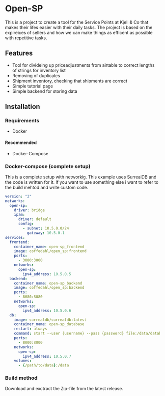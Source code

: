 # Open-SP
This is a project to create a tool for the Service Points at Kjell & Co that makes their lifes easier with their daily tasks. The project is based on the expireices of sellers and how we can make things as efficent as possible with repetitive tasks.

## Features
- Tool for divideing up priceadjustments from airtable to correct lengths of strings for inventory list
- Removing of duplicates
- Shipment inventory, checking that shipments are correct
- Simple tutorial page
- Simple backend for storing data

## Installation
### Requirements
- Docker
#### Recommended
- Docker-Compose

### Docker-compose (complete setup)
This is a complete setup with networkig. This example uses SurrealDB and the code is written for it. If you want to use something else i want to refer to the build mehtod and write custom code. 

```yaml
version: "2"
networks:
  open-sp:
    driver: bridge
    ipam:
      driver: default
      config:
        - subnet: 10.5.0.0/24
          gateway: 10.5.0.1
services:
  frontend:
    container_name: open-sp_frontend
    image: coffedahl/open_sp:frontend
    ports:
      - 3000:3000
    networks:
      open-sp:
        ipv4_address: 10.5.0.5
  backend:
    container_name: open-sp_backend
    image: coffedahl/open_sp:backend
    ports:
      - 8080:8080
    networks:
      open-sp:
        ipv4_address: 10.5.0.6
  db:
    image: surrealdb/surrealdb:latest
    container_name: open-sp_database
    restart: always
    command: start --user {username} --pass {password} file:/data/database.db
    ports:
      - 8000:8000
    networks:
      open-sp:
        ipv4_address: 10.5.0.7
    volumes:
      - {/path/to/data}:/data
```

### Build method
Download and exctract the Zip-file from the latest release.

